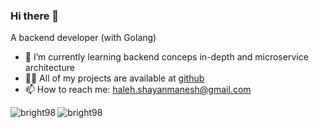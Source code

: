 
<h3  align="left">Hi there 👋</h3>
<p align="left">A backend developer (with Golang)</p>



- 🌱 I’m currently learning backend conceps in-depth and microservice architecture
- 👨‍💻 All of my projects are available at [github](https://github.com/Bright98?tab=repositories)
- 📫 How to reach me: haleh.shayanmanesh@gmail.com

<div style="display:flex;">
<img align="left" src="https://github-readme-stats.vercel.app/api/top-langs?username=bright98&layout=donut&theme=nord&hide_title=true&bg_color=00000000" alt="bright98"  />
<img src="https://github-readme-stats.vercel.app/api?username=bright98&theme=nord&hide_title=true&bg_color=00000000&rank_icon=github&hide=issues,prs"  alt="bright98"  />
</div>